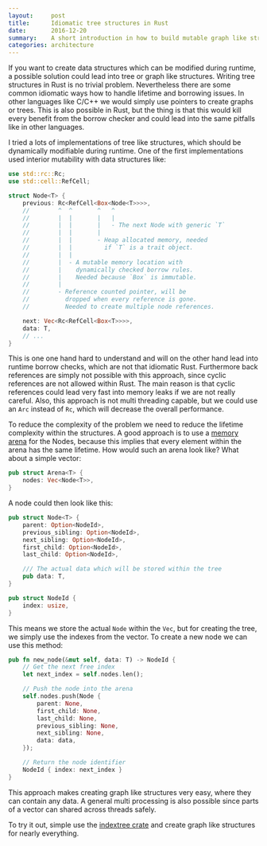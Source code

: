 ```yaml
---
layout:     post
title:      Idiomatic tree structures in Rust
date:       2016-12-20
summary:    A short introduction in how to build mutable graph like structures in Rust.
categories: architecture
---
```


If you want to create data structures which can be modified during runtime, a possible solution could lead into tree or
graph like structures. Writing tree structures in Rust is no trivial problem. Nevertheless there are some common
idiomatic ways how to handle lifetime and borrowing issues. In other languages like C/C++ we would simply use pointers
to create graphs or trees. This is also possible in Rust, but the thing is that this would kill every benefit from the
borrow checker and could lead into the same pitfalls like in other languages.

I tried a lots of implementations of tree like structures, which should be dynamically modifiable during runtime. One of
the first implementations used interior mutability with data structures like:

```rust
use std::rc::Rc;
use std::cell::RefCell;

struct Node<T> {
    previous: Rc<RefCell<Box<Node<T>>>>,
    //        ^  ^       ^   ^
    //        |  |       |   |
    //        |  |       |   - The next Node with generic `T`
    //        |  |       |
    //        |  |       - Heap allocated memory, needed
    //        |  |         if `T` is a trait object.
    //        |  |
    //        |  - A mutable memory location with
    //        |    dynamically checked borrow rules.
    //        |    Needed because `Box` is immutable.
    //        |
    //        - Reference counted pointer, will be
    //          dropped when every reference is gone.
    //          Needed to create multiple node references.

    next: Vec<Rc<RefCell<Box<T>>>>,
    data: T,
    // ...
}
```

This is one one hand hard to understand and will on the other hand lead into runtime borrow checks, which are not that
idiomatic Rust. Furthermore back references are simply not possible with this approach, since cyclic references are not
allowed within Rust. The main reason is that cyclic references could lead very fast into memory leaks if we are not
really careful. Also, this approach is not multi threading capable, but we could use an `Arc` instead of `Rc`, which will
decrease the overall performance.

To reduce the complexity of the problem we need to reduce the lifetime complexity within the structures. A good
approach is to use a [memory arena](https://en.wikipedia.org/wiki/Region-based_memory_management) for the Nodes, because
this implies that every element within the arena has the same lifetime. How would such an arena look like? What about a
simple vector:

```rust
pub struct Arena<T> {
    nodes: Vec<Node<T>>,
}
```

A node could then look like this:
```rust
pub struct Node<T> {
    parent: Option<NodeId>,
    previous_sibling: Option<NodeId>,
    next_sibling: Option<NodeId>,
    first_child: Option<NodeId>,
    last_child: Option<NodeId>,

    /// The actual data which will be stored within the tree
    pub data: T,
}

pub struct NodeId {
    index: usize,
}
```

This means we store the actual `Node` within the `Vec`, but for creating the tree, we simply use the indexes from the
vector. To create a new node we can use this method:

```rust
pub fn new_node(&mut self, data: T) -> NodeId {
    // Get the next free index
    let next_index = self.nodes.len();

    // Push the node into the arena
    self.nodes.push(Node {
        parent: None,
        first_child: None,
        last_child: None,
        previous_sibling: None,
        next_sibling: None,
        data: data,
    });

    // Return the node identifier
    NodeId { index: next_index }
}
```

This approach makes creating graph like structures very easy, where they can contain any data. A general multi
processing is also possible since parts of a vector can shared across threads safely.

To try it out, simple use the [indextree crate](https://github.com/saschagrunert/indextree) and create graph like
structures for nearly everything.
